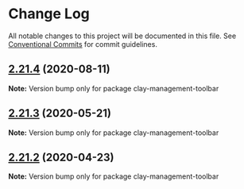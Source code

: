 # Change Log

All notable changes to this project will be documented in this file.
See [Conventional Commits](https://conventionalcommits.org) for commit guidelines.

## [2.21.4](https://github.com/liferay/clay/tree/master/packages/clay-management-toolbar/compare/v2.21.3...v2.21.4) (2020-08-11)

**Note:** Version bump only for package clay-management-toolbar





## [2.21.3](https://github.com/liferay/clay/tree/master/packages/clay-management-toolbar/compare/v2.21.2...v2.21.3) (2020-05-21)

**Note:** Version bump only for package clay-management-toolbar





## [2.21.2](https://github.com/liferay/clay/tree/master/packages/clay-management-toolbar/compare/v2.21.1...v2.21.2) (2020-04-23)

**Note:** Version bump only for package clay-management-toolbar

